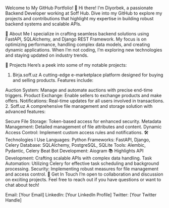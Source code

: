 Welcome to My GitHub Portfolio!
👋 Hi there! I'm Diyorbek, a passionate Backend Developer working at Soff Hub. Dive into my GitHub to explore my projects and contributions that highlight my expertise in building robust backend systems and scalable APIs.

🌟 About Me
I specialize in crafting seamless backend solutions using FastAPI, SQLAlchemy, and Django REST Framework. My focus is on optimizing performance, handling complex data models, and creating dynamic applications. When I’m not coding, I’m exploring new technologies and staying updated on industry trends.

🚀 Projects
Here’s a peek into some of my notable projects:

1. Birja.soff.uz
A cutting-edge e-marketplace platform designed for buying and selling products. Features include:

Auction System: Manage and automate auctions with precise end-time triggers.
Product Exchange: Enable sellers to exchange products and make offers.
Notifications: Real-time updates for all users involved in transactions.
2. Soff.uz
A comprehensive file management and storage solution with advanced features:

Secure File Storage: Token-based access for enhanced security.
Metadata Management: Detailed management of file attributes and content.
Dynamic Access Control: Implement custom access rules and notifications.
🛠 Technologies I Use
Languages: Python
Frameworks: FastAPI, Django, Celery
Database: SQLAlchemy, PostgreSQL, SQLite
Tools: Alembic, Pydantic, Celery Beat
Bot Development: Aiogram
📚 Highlights
API Development: Crafting scalable APIs with complex data handling.
Task Automation: Utilizing Celery for effective task scheduling and background processing.
Security: Implementing robust measures for file management and access control.
🧩 Get In Touch
I’m open to collaboration and discussion on exciting projects. Feel free to reach out if you have questions or want to chat about tech!

Email: [Your Email]
LinkedIn: [Your LinkedIn Profile]
Twitter: [Your Twitter Handle]
